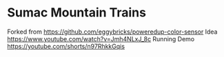 # Sumac Mountain Trains

Forked from https://github.com/eggybricks/poweredup-color-sensor
Idea https://www.youtube.com/watch?v=Jmh4NLxJ_8c
Running Demo https://youtube.com/shorts/n97RhkkGqis
